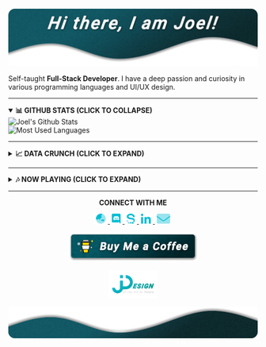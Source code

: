 [![JDesign](https://raw.githubusercontent.com/JDesignEra/JDesignEra/master/assets/headers/intro-header.png)](https://jdesignera.com)

Self-taught **Full-Stack Developer**. I have a deep passion and curiosity in various programming languages and UI/UX design.

*****

<details open>
 <summary>
  <b>📊 GITHUB STATS (CLICK TO COLLAPSE)</b>
 </summary>
 
 <img width="467px" align="left" alt="Joel's Github Stats" title="Joel's Github Stats" src="https://github-readme-stats.jdesignera.vercel.app/api?username=JDesignEra&title_color=00bcd4&text_color=fff&icon_color=00bcd4&bg_color=25,005a65,082a2d&show_icons=true&hide_border=true&count_private=true&include_all_commits=true" />
 
 <img width="367px" alt="Most Used Languages" title="Mose Used Languages" src="https://github-readme-stats.jdesignera.vercel.app/api/top-langs/?username=JDesignEra&title_color=00bcd4&text_color=fff&bg_color=25,005a65,082a2d&hide-border=true&layout=compact">
</details>

*****

<details>
 <summary>
  <b>📈 DATA CRUNCH (CLICK TO EXPAND)</b>
 </summary>
 
 <!--START_SECTION:waka-->
![Profile Views](http://img.shields.io/badge/Profile%20Views-437-blue)

![Lines of code](https://img.shields.io/badge/From%20Hello%20World%20I've%20written-1.6%20million%20Lines%20of%20code-blue)

**🐱 My GitHub Data** 

> 🏆 334 Contributions in year 2020
 > 
> 📦 Used 412.0 kB in GitHub's Storage 
 > 
> 💼 Opted to Hire
 > 
> 📜 15 Public Repositories 
 > 
> 🔑 3 Owned Private Repositories 

**I'm a night 🦉** 

```text
🌞 Morning    60 commits     ████░░░░░░░░░░░░░░░░░░░░░   19.42% 
🌆 Daytime    88 commits     ███████░░░░░░░░░░░░░░░░░░   28.48% 
🌃 Evening    41 commits     ███░░░░░░░░░░░░░░░░░░░░░░   13.27% 
🌙 Night      120 commits    █████████░░░░░░░░░░░░░░░░   38.83%

```
📅 **I'm Most Productive on Saturdays** 

```text
Monday       41 commits     ███░░░░░░░░░░░░░░░░░░░░░░   13.27% 
Tuesday      39 commits     ███░░░░░░░░░░░░░░░░░░░░░░   12.62% 
Wednesday    44 commits     ███░░░░░░░░░░░░░░░░░░░░░░   14.24% 
Thursday     18 commits     █░░░░░░░░░░░░░░░░░░░░░░░░   5.83% 
Friday       58 commits     ████░░░░░░░░░░░░░░░░░░░░░   18.77% 
Saturday     81 commits     ██████░░░░░░░░░░░░░░░░░░░   26.21% 
Sunday       28 commits     ██░░░░░░░░░░░░░░░░░░░░░░░   9.06%

```


📊 **This week I spent my time on** 

```text
💬 Languages: 
C                        27 hrs 38 mins      ███████████████████░░░░░░   78.03% 
Swift                    5 hrs 27 mins       ███░░░░░░░░░░░░░░░░░░░░░░   15.4% 
Cocoa                    47 mins             ░░░░░░░░░░░░░░░░░░░░░░░░░   2.24% 
CSS                      22 mins             ░░░░░░░░░░░░░░░░░░░░░░░░░   1.06% 
Markdown                 17 mins             ░░░░░░░░░░░░░░░░░░░░░░░░░   0.82%

🔥 Editors: 
VS Code                  28 hrs 37 mins      ████████████████████░░░░░   80.8% 
Xcode                    6 hrs 14 mins       ████░░░░░░░░░░░░░░░░░░░░░   17.63% 
Android Studio           14 mins             ░░░░░░░░░░░░░░░░░░░░░░░░░   0.66% 
Visual Studio            12 mins             ░░░░░░░░░░░░░░░░░░░░░░░░░   0.57% 
Notepad++                4 mins              ░░░░░░░░░░░░░░░░░░░░░░░░░   0.19%

🐱‍💻 Projects: 
qmk_firmware             28 hrs 7 mins       ███████████████████░░░░░░   79.37% 
T4_NewsApp               6 hrs 14 mins       ████░░░░░░░░░░░░░░░░░░░░░   17.63% 
Unknown Project          22 mins             ░░░░░░░░░░░░░░░░░░░░░░░░░   1.06% 
MovieViewer_Basic_Student14 mins             ░░░░░░░░░░░░░░░░░░░░░░░░░   0.66% 
tripsia                  12 mins             ░░░░░░░░░░░░░░░░░░░░░░░░░   0.57%

```

**Timeline**

![Chart not found](https://github.com/JDesignEra/JDesignEra/blob/master/charts/bar_graph.png) 


<!--END_SECTION:waka-->
</details>

*****

<details>
 <summary>
  <b>🎶 NOW PLAYING (CLICK TO EXPAND)</b>
 </summary>
 
 <p align="center">
  <a href="https://spotify-github-profile.vercel.app/api/view?uid=tgm.joel&redirect=true">
   <img alt="Spotify" src="https://spotify-github-profile.vercel.app/api/view?uid=tgm.joel&cover_image=true" />
  </a>
 </p>
</details>

*****

<p align="center">
  <b>CONNECT WITH ME</b>
  
  <p align="center">
  	<a href="https://jdesignera.com">
      <img height="20px" alt="Website" src="https://raw.githubusercontent.com/JDesignEra/JDesignEra/master/assets/icons/globe-asia-duotone.svg" />
    </a>
    <a href="https://discordapp.com/users/156834654140235776">
     <img height="20px" alt="Discord" src="https://raw.githubusercontent.com/JDesignEra/JDesignEra/master/assets/icons/discord-brands.svg" />
    </a>
    <a href="https://sourcerer.io/jdesignera">
      <img height="20px" alt="Sourcerer.io" src="https://raw.githubusercontent.com/JDesignEra/JDesignEra/master/assets/icons/sourcerer_io.svg">
    </a>
    <a href="https://www.linkedin.com/in/jdesignera">
      <img height="20px" alt="LinkedIn" src="https://raw.githubusercontent.com/JDesignEra/JDesignEra/master/assets/icons/linkedin-in-brands.svg" />
    </a>
    <a href="mailto:joel@jdesignera.com">
      <img height="20px" alt="Email" src="https://raw.githubusercontent.com/JDesignEra/JDesignEra/master/assets/icons/envelope-duotone.svg" />
    </a>
  </p>
  
  <p align="center">
   <a href="https://www.buymeacoffee.com/JDesignEra">
    <img alt="Buy Me A Coffee" src="https://raw.githubusercontent.com/JDesignEra/JDesignEra/master/assets/buttons/buy-me-a-coffee.png" />
   </a>
</p>


 <p align="center">
  <a href="https://jdesignera.com">
    <img width="100px" alt="JDesign" src="https://raw.githubusercontent.com/JDesignEra/JDesignEra/master/assets/logos/logo-full.png" />
  </a>
</p>

![JDesign](https://raw.githubusercontent.com/JDesignEra/JDesignEra/master/assets/headers/bottom-wave.png)
